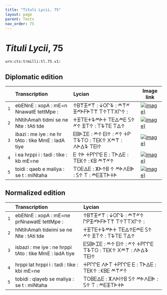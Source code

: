 ```yaml
---
title: "Tituli Lycii, 75"
layout: page
parent: Texts
nav_order: 75
---
```




# *Tituli Lycii*, 75




`urn:cts:trmilli:tl.75.v1:`

## Diplomatic edition

|  | Transcription | Lycian | Image link |
| :---: | :------ | :------ | --- |
| `1` | ebENnE : xopA : mE=n NnawatE tettMpe : | 𐊁𐊂𐊚𐊑𐊏𐊚 : 𐊜𐊒𐊓𐊙 : 𐊎𐊚𐊏 𐊑𐊏𐊀𐊇𐊀𐊗𐊚 𐊗𐊁𐊗𐊗𐊐𐊓𐊁 : |[![image)](http://www.homermultitext.org/iipsrv?IIIF=/project/homer/pyramidal/deepzoom/lycian/hc/v1/2007.02.0099.tif/pct:4.032,1.061,92.08,28.38/100,/0/default.jpg)](http://www.homermultitext.org/ict2/?urn=urn:cite2:lycian:hc.v1:2007.02.0099@0.04032,0.01061,0.9208,0.2838) |
| `2` | hNtihAmah tidmi se ne Nte : tAti tde | 𐊛𐊑𐊗𐊆𐊛𐊙𐊎𐊀𐊛 𐊗𐊆𐊅𐊎𐊆 𐊖𐊁 𐊏𐊁 𐊑𐊗𐊁 : 𐊗𐊙𐊗𐊆 𐊗𐊅𐊁 |[![image)](http://www.homermultitext.org/iipsrv?IIIF=/project/homer/pyramidal/deepzoom/lycian/hc/v1/2007.02.0099.tif/pct:3.892,25.99,93.1,27.85/100,/0/default.jpg)](http://www.homermultitext.org/ict2/?urn=urn:cite2:lycian:hc.v1:2007.02.0099@0.03892,0.2599,0.9310,0.2785) |
| `3` | ibazi : me iye : ne hr tAto : tike MmE : ladA tiye | 𐊆𐊂𐊀𐊈𐊆 : 𐊎𐊁 𐊆𐊊𐊁 : 𐊏𐊁 𐊛𐊕 𐊗𐊙𐊗𐊒 : 𐊗𐊆𐊋𐊁 𐊐𐊎𐊚 : 𐊍𐊀𐊅𐊙 𐊗𐊆𐊊𐊁 |[![image)](http://www.homermultitext.org/iipsrv?IIIF=/project/homer/pyramidal/deepzoom/lycian/hc/v1/2007.02.0099.tif/pct:4.263,41.11,95.69,25.46/100,/0/default.jpg)](http://www.homermultitext.org/ict2/?urn=urn:cite2:lycian:hc.v1:2007.02.0099@0.04263,0.4111,0.9569,0.2546) |
| `4` | i ea hrppi i : tadi : tike : kb mE=ne | 𐊆 𐊁𐊀 𐊛𐊕𐊓𐊓𐊆 𐊆 : 𐊗𐊀𐊅𐊆 : 𐊗𐊆𐊋𐊁 : 𐊋𐊂 𐊎𐊚𐊏𐊁 |[![image)](http://www.homermultitext.org/iipsrv?IIIF=/project/homer/pyramidal/deepzoom/lycian/hc/v1/2007.02.0099.tif/pct:3.475,52.79,95.69,25.46/100,/0/default.jpg)](http://www.homermultitext.org/ict2/?urn=urn:cite2:lycian:hc.v1:2007.02.0099@0.03475,0.5279,0.9569,0.2546) |
| `5` | toidi : qaeb e maliya : se t : miNtaha | 𐊗𐊒𐊆𐊅𐊆 : 𐊌𐊀𐊁𐊂 𐊁 𐊎𐊀𐊍𐊆𐊊𐊀 : 𐊖𐊁 𐊗 : 𐊎𐊆𐊑𐊗𐊀𐊛𐊀 |[![image)](http://www.homermultitext.org/iipsrv?IIIF=/project/homer/pyramidal/deepzoom/lycian/hc/v1/2007.02.0099.tif/pct:2.78,70.82,95.69,25.46/100,/0/default.jpg)](http://www.homermultitext.org/ict2/?urn=urn:cite2:lycian:hc.v1:2007.02.0099@0.02780,0.7082,0.9569,0.2546) |

## Normalized edition

|  | Transcription | Lycian |
| :---: | :------ | :------ |
| `1` | ebENnE : xopA : mE=ne prNnawatE tettMpe : | 𐊁𐊂𐊚𐊑𐊏𐊚 : 𐊜𐊒𐊓𐊙 : 𐊎𐊚𐊏𐊁 𐊓𐊕𐊑𐊏𐊀𐊇𐊀𐊗𐊚 𐊗𐊁𐊗𐊗𐊐𐊓𐊁 : |
| `2` | hNtihAmah tideimi se ne Nte : tAti tde | 𐊛𐊑𐊗𐊆𐊛𐊙𐊎𐊀𐊛 𐊗𐊆𐊅𐊁𐊆𐊎𐊆 𐊖𐊁 𐊏𐊁 𐊑𐊗𐊁 : 𐊗𐊙𐊗𐊆 𐊗𐊅𐊁 |
| `3` | isbazi : me iye : ne hrppi tAto : tike MmE : ladA tiye | 𐊆𐊖𐊂𐊀𐊈𐊆 : 𐊎𐊁 𐊆𐊊𐊁 : 𐊏𐊁 𐊛𐊕𐊓𐊓𐊆 𐊗𐊙𐊗𐊒 : 𐊗𐊆𐊋𐊁 𐊐𐊎𐊚 : 𐊍𐊀𐊅𐊙 𐊗𐊆𐊊𐊁 |
| `4` | hrppi lat hrppi i : tadi : tike : kbi mE=ne | 𐊛𐊕𐊓𐊓𐊆 𐊍𐊀𐊗 𐊛𐊕𐊓𐊓𐊆 𐊆 : 𐊗𐊀𐊅𐊆 : 𐊗𐊆𐊋𐊁 : 𐊋𐊂𐊆 𐊎𐊚𐊏𐊁 |
| `5` | tobidi : qlayeb se maliya : se t : miNtaha | 𐊗𐊒𐊂𐊆𐊅𐊆 : 𐊌𐊍𐊀𐊊𐊁𐊂 𐊖𐊁 𐊎𐊀𐊍𐊆𐊊𐊀 : 𐊖𐊁 𐊗 : 𐊎𐊆𐊑𐊗𐊀𐊛𐊀 |
